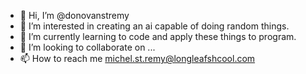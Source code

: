 - 👋 Hi, I’m @donovanstremy
- 👀 I’m interested in creating an ai capable of doing random things. 
- 🌱 I’m currently learning to code and apply these things to program. 
- 💞️ I’m looking to collaborate on ...
- 📫 How to reach me michel.st.remy@longleafshcool.com

<!---
donovanstremy/donovanstremy is a ✨ special ✨ repository because its `README.md` (this file) appears on your GitHub profile.
You can click the Preview link to take a look at your changes.
--->
